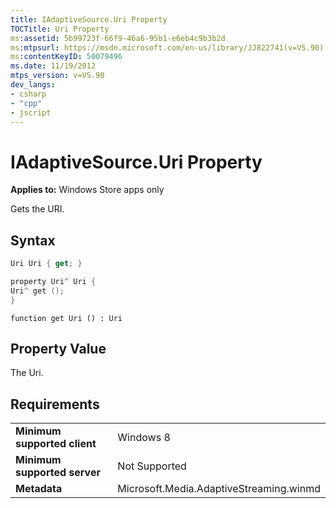 ```yaml
---
title: IAdaptiveSource.Uri Property
TOCTitle: Uri Property
ms:assetid: 5b99723f-66f9-46a6-95b1-e6eb4c9b3b2d
ms:mtpsurl: https://msdn.microsoft.com/en-us/library/JJ822741(v=VS.90)
ms:contentKeyID: 50079496
ms.date: 11/19/2012
mtps_version: v=VS.90
dev_langs:
- csharp
- "cpp"
- jscript
---
```


# IAdaptiveSource.Uri Property

**Applies to:** Windows Store apps only

Gets the URI.

## Syntax

```csharp
Uri Uri { get; }
```

```cpp
property Uri^ Uri {
Uri^ get ();
}
```

```jscript
function get Uri () : Uri
```

## Property Value

The Uri.

## Requirements

|||
|--- |--- |
|**Minimum supported client**|Windows 8|
|**Minimum supported server**|Not Supported|
|**Metadata**|Microsoft.Media.AdaptiveStreaming.winmd|

